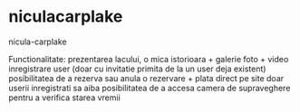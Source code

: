 # niculacarplake

nicula-carplake

Functionalitate:
prezentarea lacului, o mica istorioara + galerie foto + video
inregistrare user (doar cu invitatie primita de la un user deja existent)
posibilitatea de a rezerva sau anula o rezervare + plata direct pe site
doar userii inregistrati sa aiba posibilitatea de a accesa camera de supraveghere pentru a verifica starea vremii

